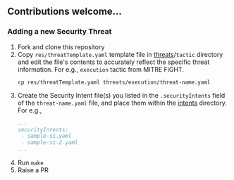 ## Contributions welcome...

### Adding a new Security Threat

1. Fork and clone this repository
2. Copy `res/threatTemplate.yaml` template file in [threats](threats)/`tactic` directory and edit the file's contents to
   accurately reflect the specific threat information. For e.g., `execution` tactic from MITRE FiGHT.
   ```shell
   cp res/threatTemplate.yaml threats/execution/threat-name.yaml
    ```
3. Create the Security Intent file(s) you listed in the `.securityIntents` field of the `threat-name.yaml` file, and
   place them within the [intents](intents) directory. For e.g.,
   ```yaml
   ...
   securityIntents:
    - sample-si.yaml 
    - sample-si-2.yaml 
   ...
   ```
4. Run `make`
5. Raise a PR
